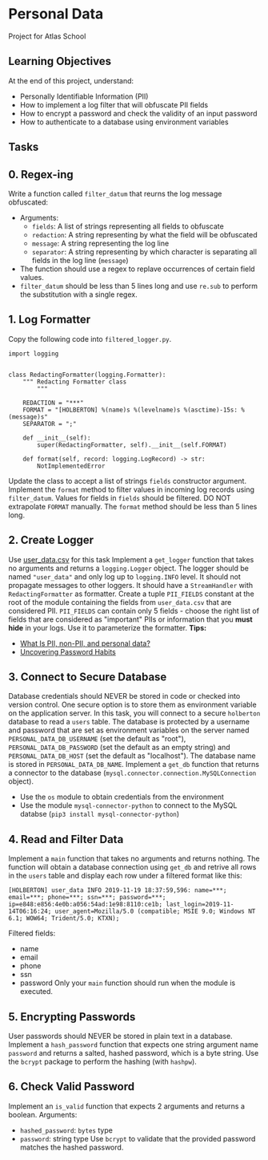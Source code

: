 # Personal Data
Project for Atlas School

## Learning Objectives
At the end of this project, understand:
- Personally Identifiable Information (PII)
- How to implement a log filter that will obfuscate PII fields
- How to encrypt a password and check the validity of an input password
- How to authenticate to a database using environment variables

## Tasks

## 0. Regex-ing
Write a function called ```filter_datum``` that reurns the log message obfuscated:
- Arguments:
    - ```fields```: A list of strings representing all fields to obfuscate
    - ```redaction```: A string representing by what the field will be obfuscated
    - ```message```: A string representing the log line
    - ```separator```: A string representing by which character is separating all fields in the log line (```message```)
- The function should use a regex to replave occurrences of certain field values.
- ```filter_datum``` should be less than 5 lines long and use ```re.sub``` to perform the substitution with a single regex.

## 1. Log Formatter
Copy the following code into ```filtered_logger.py```.
```
import logging


class RedactingFormatter(logging.Formatter):
    """ Redacting Formatter class
        """

    REDACTION = "***"
    FORMAT = "[HOLBERTON] %(name)s %(levelname)s %(asctime)-15s: %(message)s"
    SEPARATOR = ";"

    def __init__(self):
        super(RedactingFormatter, self).__init__(self.FORMAT)

    def format(self, record: logging.LogRecord) -> str:
        NotImplementedError
```
Update the class to accept a list of strings ```fields``` constructor argument.
Implement the ```format``` method to filter values in incoming log records using ```filter_datum```. Values for fields in ```fields``` should be filtered.
DO NOT extrapolate ```FORMAT``` manually. The ```format``` method should be less than 5 lines long.

## 2. Create Logger
Use [user_data.csv](https://s3.eu-west-3.amazonaws.com/hbtn.intranet/uploads/misc/2019/11/a2e00974ce6b41460425.csv?X-Amz-Algorithm=AWS4-HMAC-SHA256&X-Amz-Credential=AKIA4MYA5JM5DUTZGMZG%2F20250128%2Feu-west-3%2Fs3%2Faws4_request&X-Amz-Date=20250128T021224Z&X-Amz-Expires=86400&X-Amz-SignedHeaders=host&X-Amz-Signature=9f5215f9e657855f6b5bf7d388cccd7f7f0c1733f5298faea849dd360216a4a8) for this task
Implement a ```get_logger``` function that takes no arguments and returns a ```logging.Logger``` object.
The logger should be named ```"user_data"``` and only log up to ```logging.INFO``` level. It should not propagate messages to other loggers. It should have a ```StreamHandler``` with ```RedactingFormatter``` as formatter.
Create a tuple ```PII_FIELDS``` constant at the root of the module containing the fields from ```user_data.csv``` that are considered PII. ```PII_FIELDS``` can contain only 5 fields - choose the right list of fields that are considered as "important" PIIs or information that you **must hide** in your logs. Use it to parameterize the formatter.
**Tips:**
- [What Is PII, non-PII, and personal data?](https://piwik.pro/blog/what-is-pii-personal-data/)
- [Uncovering Password Habits](https://www.digitalguardian.com/blog)

## 3. Connect to Secure Database
Database credentials should NEVER be stored in code or checked into version control. One secure option is to store them as environment variable on the application server.
In this task, you will connect to a secure ```holberton``` database to read a ```users``` table. The database is protected by a username and password that are set as environment variables on the server named ```PERSONAL_DATA_DB_USERNAME``` (set the default as "root"), ```PERSONAL_DATA_DB_PASSWORD``` (set the default as an empty string) and ```PERSONAL_DATA_DB_HOST``` (set the default as "localhost").
The database name is stored in ```PERSONAL_DATA_DB_NAME```.
Implement a ```get_db``` function that returns a connector to the database (```mysql.connector.connection.MySQLConnection``` object).
- Use the ```os``` module to obtain credentials from the environment
- Use the module ```mysql-connector-python``` to connect to the MySQL databse (```pip3 install mysql-connector-python```)

## 4. Read and Filter Data
Implement a ```main``` function that takes no arguments and returns nothing.
The function will obtain a database connection using ```get_db``` and retrive all rows in the ```users``` table and display each row under a filtered format like this:
```
[HOLBERTON] user_data INFO 2019-11-19 18:37:59,596: name=***; email=***; phone=***; ssn=***; password=***; ip=e848:e856:4e0b:a056:54ad:1e98:8110:ce1b; last_login=2019-11-14T06:16:24; user_agent=Mozilla/5.0 (compatible; MSIE 9.0; Windows NT 6.1; WOW64; Trident/5.0; KTXN);
```
Filtered fields:
- name
- email
- phone
- ssn
- password
Only your ```main``` function should run when the module is executed.

## 5. Encrypting Passwords
User passwords should NEVER be stored in plain text in a database.
Implement a ```hash_password``` function that expects one string argument name ```password``` and returns a salted, hashed password, which is a byte string.
Use the ```bcrypt``` package to perform the hashing (with ```hashpw```).

## 6. Check Valid Password
Implement an ```is_valid``` function that expects 2 arguments and returns a boolean.
Arguments:
- ```hashed_password```: ```bytes``` type
- ```password```: string type
Use ```bcrypt``` to validate that the provided password matches the hashed password.
